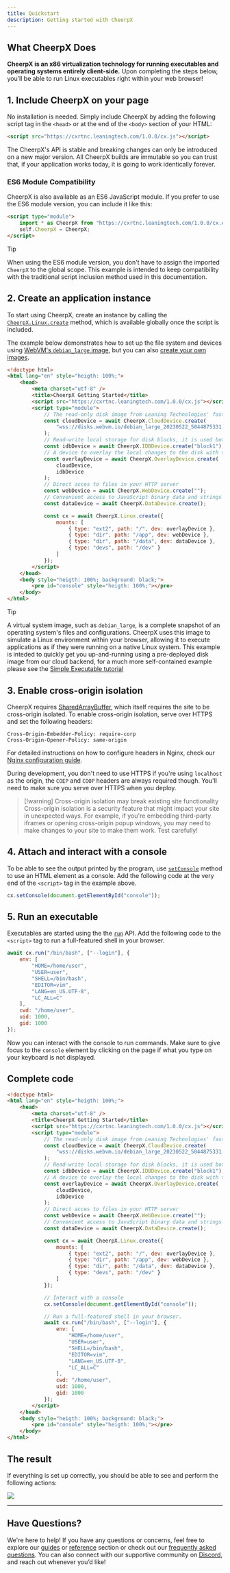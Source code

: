 ```yaml
---
title: Quickstart
description: Getting started with CheerpX
---
```


## What CheerpX Does

**CheerpX is an x86 virtualization technology for running executables and operating systems entirely client-side.** Upon completing the steps below, you’ll be able to run Linux executables right within your web browser!

## 1. Include CheerpX on your page

No installation is needed. Simply include CheerpX by adding the following script tag in the `<head>` or at the end of the `<body>` section of your HTML:

```html
<script src="https://cxrtnc.leaningtech.com/1.0.0/cx.js"></script>
```

The CheerpX's API is stable and breaking changes can only be introduced on a new major version. All CheerpX builds are immutable so you can trust that, if your application works today, it is going to work identically forever.

### ES6 Module Compatibility

CheerpX is also available as an ES6 JavaScript module. If you prefer to use the ES6 module version, you can include it like this:

```html
<script type="module">
	import * as CheerpX from "https://cxrtnc.leaningtech.com/1.0.0/cx.esm.js";
	self.CheerpX = CheerpX;
</script>
```

> [!tip]
> When using the ES6 module version, you don't have to assign the imported `CheerpX` to the global scope. This example is intended to keep compatibility with the traditional script inclusion method used in this documentation.

## 2. Create an application instance

To start using CheerpX, create an instance by calling the [`CheerpX.Linux.create`](/docs/reference/CheerpX-Linux-create) method, which is available globally once the script is included.

The example below demonstrates how to set up the file system and devices using [WebVM's `debian_large` image](https://github.com/leaningtech/webvm/blob/main/dockerfiles/debian_large), but you can also [create your own images](/docs/guides/custom-devices).

```html
<!doctype html>
<html lang="en" style="heigth: 100%;">
	<head>
		<meta charset="utf-8" />
		<title>CheerpX Getting Started</title>
		<script src="https://cxrtnc.leaningtech.com/1.0.0/cx.js"></script>
		<script type="module">
			// The read-only disk image from Leaning Technologies' fast cloud backend
			const cloudDevice = await CheerpX.CloudDevice.create(
				"wss://disks.webvm.io/debian_large_20230522_5044875331.ext2"
			);
			// Read-write local storage for disk blocks, it is used both as a cache and as persisteny writable storage
			const idbDevice = await CheerpX.IDBDevice.create("block1");
			// A device to overlay the local changes to the disk with the remote read-only image
			const overlayDevice = await CheerpX.OverlayDevice.create(
				cloudDevice,
				idbDevice
			);
			// Direct acces to files in your HTTP server
			const webDevice = await CheerpX.WebDevice.create("");
			// Convenient access to JavaScript binary data and strings
			const dataDevice = await CheerpX.DataDevice.create();

			const cx = await CheerpX.Linux.create({
				mounts: [
					{ type: "ext2", path: "/", dev: overlayDevice },
					{ type: "dir", path: "/app", dev: webDevice },
					{ type: "dir", path: "/data", dev: dataDevice },
					{ type: "devs", path: "/dev" }
				]
			});
		</script>
	</head>
	<body style="heigth: 100%; background: black;">
		<pre id="console" style="heigth: 100%;"></pre>
	</body>
</html>
```

> [!tip]
> A virtual system image, such as `debian_large`, is a complete snapshot of an operating system's files and configurations. CheerpX uses this image to simulate a Linux environment within your browser, allowing it to execute applications as if they were running on a native Linux system. This example is inteded to quickly get you up-and-running using a pre-deployed disk image from our cloud backend, for a much more self-contained example please see the [Simple Executable tutorial](/docs/tutorials/simple-executable)

## 3. Enable cross-origin isolation

CheerpX requires [SharedArrayBuffer](https://developer.mozilla.org/en-US/docs/Web/JavaScript/Reference/Global_Objects/SharedArrayBuffer), which itself requires the site to be cross-origin isolated. To enable cross-origin isolation, serve over HTTPS and set the following headers:

```
Cross-Origin-Embedder-Policy: require-corp
Cross-Origin-Opener-Policy: same-origin
```

For detailed instructions on how to configure headers in Nginx, check our [Nginx configuration guide].

During development, you don't need to use HTTPS if you're using `localhost` as the origin, the `COEP` and `COOP` headers are always required though. You'll need to make sure you serve over HTTPS when you deploy.

> [!warning] Cross-origin isolation may break existing site functionality
> Cross-origin isolation is a security feature that might impact your site in unexpected ways. For example, if you're embedding third-party iframes or opening cross-origin popup windows, you may need to make changes to your site to make them work. Test carefully!

## 4. Attach and interact with a console

To be able to see the output printed by the program, use [`setConsole`](/docs/reference/CheerpX-Linux-setConsole) method to use an HTML element as a console. Add the following code at the very end of the `<script>` tag in the example above.

```js
cx.setConsole(document.getElementById("console"));
```

## 5. Run an executable

Executables are started using the the [`run`](/docs/reference/CheerpX-Linux-run) API. Add the following code to the `<script>` tag to run a full-featured shell in your browser.

```js
await cx.run("/bin/bash", ["--login"], {
	env: [
		"HOME=/home/user",
		"USER=user",
		"SHELL=/bin/bash",
		"EDITOR=vim",
		"LANG=en_US.UTF-8",
		"LC_ALL=C"
	],
	cwd: "/home/user",
	uid: 1000,
	gid: 1000
});
```

Now you can interact with the console to run commands. Make sure to give focus to the `console` element by clicking on the page if what you type on your keyboard is not displayed.

## Complete code

```html
<!doctype html>
<html lang="en" style="heigth: 100%;">
	<head>
		<meta charset="utf-8" />
		<title>CheerpX Getting Started</title>
		<script src="https://cxrtnc.leaningtech.com/1.0.0/cx.js"></script>
		<script type="module">
			// The read-only disk image from Leaning Technologies' fast cloud backend
			const cloudDevice = await CheerpX.CloudDevice.create(
				"wss://disks.webvm.io/debian_large_20230522_5044875331.ext2"
			);
			// Read-write local storage for disk blocks, it is used both as a cache and as persisteny writable storage
			const idbDevice = await CheerpX.IDBDevice.create("block1");
			// A device to overlay the local changes to the disk with the remote read-only image
			const overlayDevice = await CheerpX.OverlayDevice.create(
				cloudDevice,
				idbDevice
			);
			// Direct acces to files in your HTTP server
			const webDevice = await CheerpX.WebDevice.create("");
			// Convenient access to JavaScript binary data and strings
			const dataDevice = await CheerpX.DataDevice.create();

			const cx = await CheerpX.Linux.create({
				mounts: [
					{ type: "ext2", path: "/", dev: overlayDevice },
					{ type: "dir", path: "/app", dev: webDevice },
					{ type: "dir", path: "/data", dev: dataDevice },
					{ type: "devs", path: "/dev" }
				]
			});

			// Interact with a console
			cx.setConsole(document.getElementById("console"));

			// Run a full-featured shell in your browser.
			await cx.run("/bin/bash", ["--login"], {
				env: [
					"HOME=/home/user",
					"USER=user",
					"SHELL=/bin/bash",
					"EDITOR=vim",
					"LANG=en_US.UTF-8",
					"LC_ALL=C"
				],
				cwd: "/home/user",
				uid: 1000,
				gid: 1000
			});
		</script>
	</head>
	<body style="heigth: 100%; background: black;">
		<pre id="console" style="heigth: 100%;"></pre>
	</body>
</html>
```

## The result

If everything is set up correctly, you should be able to see and perform the following actions:

![](../../../assets/getting_started.png)

---

[Nginx configuration guide]: /docs/guides/nginx

## Have Questions?

We're here to help! If you have any questions or concerns, feel free to explore our [guides](/docs/guides) or [reference](/docs/reference) section or check out our [frequently asked questions](/docs/faq). You can also connect with our supportive community on [Discord](https://discord.com/invite/yzZJzpaxXT), and reach out whenever you’d like!
